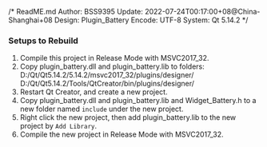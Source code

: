 /* ReadME.md
Author: BSS9395
Update: 2022-07-24T00:17:00+08@China-Shanghai+08
Design: Plugin_Battery
Encode: UTF-8
System: Qt 5.14.2
*/

### Setups to Rebuild

1. Compile this project in Release Mode with MSVC2017_32.
2. Copy plugin_battery.dll and plugin_battery.lib to folders:
    D:/Qt/Qt5.14.2/5.14.2/msvc2017_32/plugins/designer/
    D:/Qt/Qt5.14.2/Tools/QtCreator/bin/plugins/designer/
3. Restart Qt Creator, and create a new project.
4. Copy plugin_battery.dll and plugin_battery.lib and Widget_Battery.h to a new folder named `include` under the new project.
5. Right click the new project, then add plugin_battery.lib to the new project by `Add Library`.
6. Compile the new project in Release Mode with MSVC2017_32.
